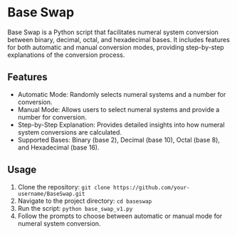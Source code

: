 # Base Swap

Base Swap is a Python script that facilitates numeral system conversion between binary, decimal, octal, and hexadecimal bases. It includes features for both automatic and manual conversion modes, providing step-by-step explanations of the conversion process.

## Features

- Automatic Mode: Randomly selects numeral systems and a number for conversion.
- Manual Mode: Allows users to select numeral systems and provide a number for conversion.
- Step-by-Step Explanation: Provides detailed insights into how numeral system conversions are calculated.
- Supported Bases: Binary (base 2), Decimal (base 10), Octal (base 8), and Hexadecimal (base 16).

## Usage

1. Clone the repository: `git clone https://github.com/your-username/BaseSwap.git`
2. Navigate to the project directory: `cd baseswap`
3. Run the script: `python base_swap_v1.py`
4. Follow the prompts to choose between automatic or manual mode for numeral system conversion.